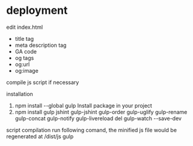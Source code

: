 # deployment
edit index.html
* title tag
* meta description tag
* GA code
* og tags
 * og:url
 * og:image

compile js script if necessary

installation
1. npm install --global gulp
Install package in your project
2. npm install gulp jshint gulp-jshint gulp-order gulp-uglify gulp-rename gulp-concat gulp-notify gulp-livereload del gulp-watch --save-dev

script compilation
run following comand, the minified js file would be regenerated at /dist/js
gulp


